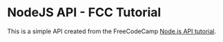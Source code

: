 # NodeJS API - FCC Tutorial

This is a simple API created from the FreeCodeCamp [Node.js API tutorial](https://youtu.be/fsCjFHuMXj0).

